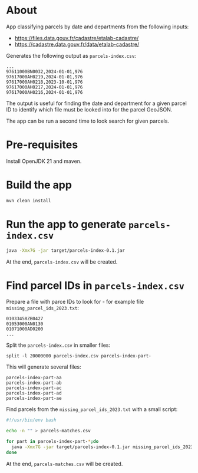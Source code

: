 
# About

App classifying parcels by date and departments from the following inputs:
- https://files.data.gouv.fr/cadastre/etalab-cadastre/
- https://cadastre.data.gouv.fr/data/etalab-cadastre/

Generates the following output as `parcels-index.csv`:
```text
...
97611000BN0032,2024-01-01,976
97617000AH0219,2024-01-01,976
97617000AH0218,2023-10-01,976
97617000AH0217,2024-01-01,976
97617000AH0216,2024-01-01,976
```

The output is useful for finding the date and department for a given parcel ID to identify which file must be looked into for the parcel GeoJSON.

The app can be run a second time to look search for given parcels.

# Pre-requisites

Install OpenJDK 21 and maven.

# Build the app

```sh
mvn clean install
```

# Run the app to generate `parcels-index.csv`

```sh
java -Xmx7G -jar target/parcels-index-0.1.jar
```

At the end, `parcels-index.csv` will be created.

# Find parcel IDs in `parcels-index.csv`

Prepare a file with parce IDs to look for - for example file `missing_parcel_ids_2023.txt`:
```text
01033458ZB0427
01053000AN0130
01071000AD0200
...
```

Split the `parcels-index.csv` in smaller files:
```text
split -l 20000000 parcels-index.csv parcels-index-part-
```

This will generate several files:
```text
parcels-index-part-aa
parcels-index-part-ab
parcels-index-part-ac
parcels-index-part-ad
parcels-index-part-ae
```

Find parcels from the `missing_parcel_ids_2023.txt` with a small script:
```bash
#!/usr/bin/env bash

echo -n "" > parcels-matches.csv

for part in parcels-index-part-*;do
  java -Xmx7G -jar target/parcels-index-0.1.jar missing_parcel_ids_2023.txt $part
done
```

At the end, `parcels-matches.csv` will be created.
